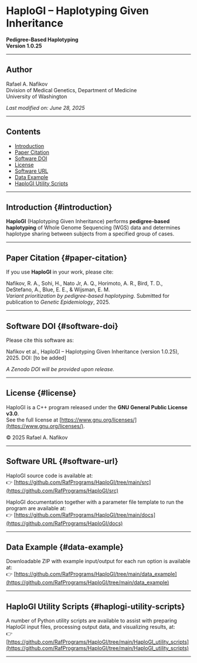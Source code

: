 # HaploGI – Haplotyping Given Inheritance

**Pedigree-Based Haplotyping**  
**Version 1.0.25**

---

## Author

Rafael A. Nafikov  
Division of Medical Genetics, Department of Medicine  
University of Washington

*Last modified on: June 28, 2025*

---

## Contents

- [Introduction](#introduction)  
- [Paper Citation](#paper-citation)  
- [Software DOI](#software-doi)  
- [License](#license)  
- [Software URL](#software-url)  
- [Data Example](#data-example)  
- [HaploGI Utility Scripts](#haplogi-utility-scripts)

---

## Introduction {#introduction}

**HaploGI** (Haplotyping Given Inheritance) performs **pedigree-based haplotyping** of Whole Genome Sequencing (WGS) data and determines haplotype sharing between subjects from a specified group of cases.

---

## Paper Citation {#paper-citation}

If you use **HaploGI** in your work, please cite:

Nafikov, R. A., Sohi, H., Nato Jr, A. Q., Horimoto, A. R., Bird, T. D., DeStefano, A., Blue, E. E., & Wijsman, E. M.  
*Variant prioritization by pedigree-based haplotyping*. Submitted for publication to *Genetic Epidemiology*, 2025.

---

## Software DOI {#software-doi}

Please cite this software as:

Nafikov et al., HaploGI – Haplotyping Given Inheritance (version 1.0.25), 2025. DOI: [to be added]

*A Zenodo DOI will be provided upon release.*

---

## License {#license}

HaploGI is a C++ program released under the **GNU General Public License v3.0**.  
See the full license at [https://www.gnu.org/licenses/](https://www.gnu.org/licenses/).

© 2025 Rafael A. Nafikov

---

## Software URL {#software-url}

HaploGI source code is available at:  
👉 [https://github.com/RafPrograms/HaploGI/tree/main/src](https://github.com/RafPrograms/HaploGI/src)

HaploGI documentation together with a parameter file template to run the program are available at:  
👉 [https://github.com/RafPrograms/HaploGI/tree/main/docs](https://github.com/RafPrograms/HaploGI/docs)

---

## Data Example {#data-example}

Downloadable ZIP with example input/output for each run option is available at:  
👉 [https://github.com/RafPrograms/HaploGI/tree/main/data_example](https://github.com/RafPrograms/HaploGI/tree/main/data_example)

---

## HaploGI Utility Scripts {#haplogi-utility-scripts}

A number of Python utility scripts are available to assist with preparing HaploGI input files, processing output data, and visualizing results, at:  
👉 [https://github.com/RafPrograms/HaploGI/tree/main/HaploGI_utility_scripts](https://github.com/RafPrograms/HaploGI/tree/main/HaploGI_utility_scripts)

---

